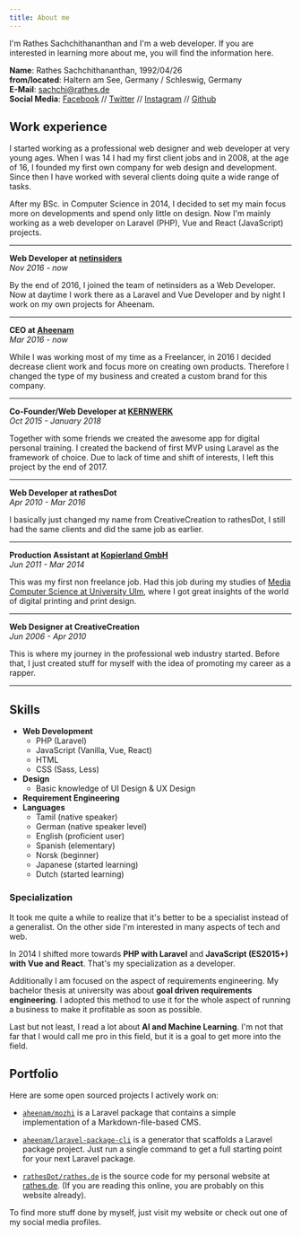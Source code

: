 ```yaml
---
title: About me
---
```


I'm Rathes Sachchithananthan and I'm a web developer. If you are interested in learning more about me, you will find the information here.

**Name**: Rathes Sachchithananthan, 1992/04/26\
**from/located**: Haltern am See, Germany / Schleswig, Germany\
**E-Mail**: [sachchi@rathes.de](mailto:sachchi@rathes.de)\
**Social Media**: [Facebook]() // [Twitter](https://twitter.com/rswebdesigner) // [Instagram](https://instagram.com/tamizhographer) // [Github](https://github.com/rathesDot)

## Work experience

I started working as a professional web designer and web developer at very young ages. When I was 14 I had my first client jobs and in 2008, at the age of 16, I founded my first own company for web design and development. Since then I have worked with several clients doing quite a wide range of tasks.

After my BSc. in Computer Science in 2014, I decided to set my main focus more on developments and spend only little on design. Now I'm mainly working as a web developer on Laravel (PHP), Vue and React (JavaScript) projects.

---

**Web Developer at [netinsiders](https://netinsiders.de)**\
*Nov 2016 - now*

By the end of 2016, I joined the team of netinsiders as a Web Developer. Now at daytime I work there as a Laravel and Vue Developer and by night I work on my own projects for Aheenam.

---

**CEO at [Aheenam](https://aheenam.com)**\
*Mar 2016 - now*

While I was working most of my time as a Freelancer, in 2016 I decided decrease client work and focus more on creating own products. Therefore I changed the type of my business and created a custom brand for this company.

---

**Co-Founder/Web Developer at [KERNWERK](https://kernwerk.de)**\
*Oct 2015 - January 2018*

Together with some friends we created the awesome app for digital personal training. I created the backend of first MVP using Laravel as the framework of choice. Due to lack of time and shift of interests, I left this project by the end of 2017.

---

**Web Developer at rathesDot**\
*Apr 2010 - Mar 2016*

I basically just changed my name from CreativeCreation to rathesDot, I still had the same clients and did the same job as earlier.

---

**Production Assistant at [Kopierland GmbH](http://kopierland.de/ulm.html)**\
*Jun 2011 - Mar 2014*

This was my first non freelance job. Had this job during my studies of [Media Computer Science at University Ulm](https://www.uni-ulm.de/in/mi/), where I got great insights of the world of digital printing and print design.

---

**Web Designer at CreativeCreation**\
*Jun 2006 - Apr 2010*

This is where my journey in the professional web industry started. Before that, I just created stuff for myself with the idea of promoting my career as a rapper.

---

## Skills

- **Web Development**
  - PHP (Laravel)
  - JavaScript (Vanilla, Vue, React)
  - HTML
  - CSS (Sass, Less)
- **Design**
  - Basic knowledge of UI Design & UX Design
- **Requirement Engineering**
- **Languages**
  - Tamil (native speaker)
  - German (native speaker level)
  - English (proficient user)
  - Spanish (elementary)
  - Norsk (beginner)
  - Japanese (started learning)
  - Dutch (started learning)

### Specialization

It took me quite a while to realize that it's better to be a specialist instead of a generalist. On the other side I'm interested in many aspects of tech and web.

In 2014 I shifted more towards **PHP with Laravel** and **JavaScript (ES2015+) with Vue and React**. That's my specialization as a developer.

Additionally I am focused on the aspect of requirements engineering. My bachelor thesis at university was about **goal driven requirements engineering**. I adopted this method to use it for the whole aspect of running a business to make it profitable as soon as possible.

Last but not least, I read a lot about **AI and Machine Learning**. I'm not that far that I would call me pro in this field, but it is a goal to get more into the field.

## Portfolio

Here are some open sourced projects I actively work on:

- [`aheenam/mozhi`](https://github.com/Aheenam/mozhi) is a Laravel package that contains a simple implementation of a Markdown-file-based CMS.

- [`aheenam/laravel-package-cli`](https://github.com/Aheenam/laravel-package-cli) is a generator that scaffolds a Laravel package project. Just run a single command to get a full starting point for your next Laravel package.

- [`rathesDot/rathes.de`](https://github.com/rathesDot/rathes.de) is the source code for my personal website at [rathes.de](https://rathes.de). (If you are reading this online, you are probably on this website already).

To find more stuff done by myself, just visit my website or check out one of my social media profiles.